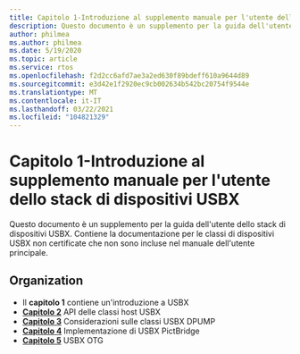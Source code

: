 ```yaml
---
title: Capitolo 1-Introduzione al supplemento manuale per l'utente dello stack di dispositivi USBX
description: Questo documento è un supplemento per la guida dell'utente dello stack di dispositivi USBX. Contiene la documentazione per le classi di dispositivi USBX non certificate che non sono incluse nel manuale dell'utente principale.
author: philmea
ms.author: philmea
ms.date: 5/19/2020
ms.topic: article
ms.service: rtos
ms.openlocfilehash: f2d2cc6afd7ae3a2ed630f89bdeff610a9644d89
ms.sourcegitcommit: e3d42e1f2920ec9cb002634b542bc20754f9544e
ms.translationtype: MT
ms.contentlocale: it-IT
ms.lasthandoff: 03/22/2021
ms.locfileid: "104821329"
---
```

# <a name="chapter-1---introduction-to-the-usbx-device-stack-user-guide-supplement"></a>Capitolo 1-Introduzione al supplemento manuale per l'utente dello stack di dispositivi USBX

Questo documento è un supplemento per la guida dell'utente dello stack di dispositivi USBX. Contiene la documentazione per le classi di dispositivi USBX non certificate che non sono incluse nel manuale dell'utente principale.

## <a name="organization"></a>Organization

- Il **capitolo 1** contiene un'introduzione a USBX
- [**Capitolo 2**](usbx-device-stack-supplemental-2.md) API delle classi host USBX
- [**Capitolo 3**](usbx-device-stack-supplemental-3.md) Considerazioni sulle classi USBX DPUMP
- [**Capitolo 4**](usbx-device-stack-supplemental-4.md) Implementazione di USBX PictBridge
- [**Capitolo 5**](usbx-device-stack-supplemental-5.md) USBX OTG
